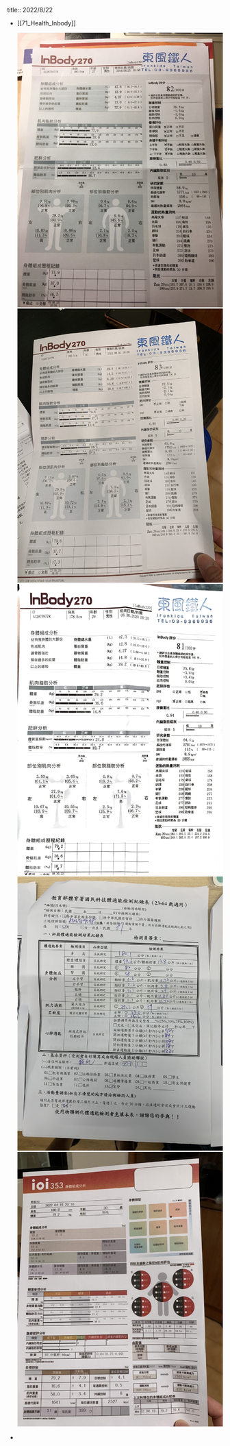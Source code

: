 title:: 2022/8/22

- [[71_Health_Inbody]]
  
  ![inbody20190825eric.jpg](../assets/inbody20190825eric_1661136382038_0.jpg) 
  ![inbody20220820eric.jpg](../assets/inbody20220820eric_1661136466873_0.jpg) 
  ![inbody20200830eric.png](../assets/inbody20200830eric_1661136384136_0.png)
  ![inbody20220820eric2.jpg](../assets/inbody20220820eric2_1661136479718_0.jpg)
  ![ioi20220419eric.jpg](../assets/ioi20220419eric_1661137237420_0.jpg)
-